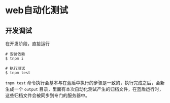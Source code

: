 # web自动化测试

## 开发调试

在开发阶段，直接运行 

```
# 安装依赖
$ tnpm i

# 执行测试
$ tnpm test
```

`tnpm test` 命令执行会基本与在蓝盾中执行的步骤是一致的，执行完成之后，会新生成一个 `output` 目录，里面有本次自动化测试产生的归档文件，在蓝盾运行时，这些归档文件会被同步到专门的服务器中。
